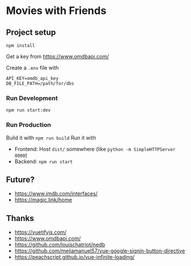 # Movies with Friends

## Project setup
```
npm install
```

Get a key from https://www.omdbapi.com/

Create a `.env` file with
```
API_KEY=omdb_api_key
DB_FILE_PATH=/path/for/dbs
```

### Run Development 
```
npm run start:dev
```

### Run Production
Build it with `npm run build`
Run it with
* Frontend: Host `dist/` somewhere (like `python -m SimpleHTTPServer 8000`)
* Backend: `npm run start`

## Future?
* https://www.imdb.com/interfaces/
* https://magic.link/home

## Thanks
* https://vuetifyjs.com/
* https://www.omdbapi.com/
* https://github.com/louischatriot/nedb
* https://github.com/mejiamanuel57/vue-google-signin-button-directive
* https://peachscript.github.io/vue-infinite-loading/